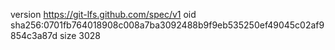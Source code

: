 version https://git-lfs.github.com/spec/v1
oid sha256:0701fb764018908c008a7ba3092488b9f9eb535250ef49045c02af9854c3a87d
size 3028
